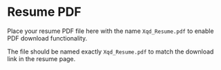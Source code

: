 # Resume PDF

Place your resume PDF file here with the name `Xqd_Resume.pdf` to enable PDF download functionality.

The file should be named exactly `Xqd_Resume.pdf` to match the download link in the resume page.